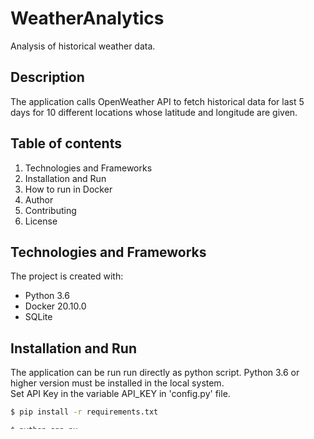 # WeatherAnalytics

Analysis of historical weather data.

## Description

The application calls OpenWeather API to fetch historical data for last 5 days for 10 different locations whose latitude and longitude are given.

## Table of contents

1. Technologies and Frameworks
2. Installation and Run
3. How to run in Docker
4. Author
5. Contributing
6. License

## Technologies and Frameworks

The project is created with:
* Python 3.6
* Docker 20.10.0
* SQLite

## Installation and Run

The application can be run run directly as python script. 
Python 3.6 or higher version must be installed in the local system. \
Set API Key in the variable API_KEY in 'config.py' file.

```bash
$ pip install -r requirements.txt

$ python app.py
```

The application can also be run in docker container.
```
$ docker-compose up
```

## How to run in Docker

1. Clone the project from Github.

git clone <repository-url>  

example :  
```
git clone https://github.com/prajapatib86/WeatherAnalytics.git

```

2. Move to project directory 'WeatherAnalytics'.  \
cd WeatherAnalytics

3. Set API Key in the variable API_KEY in 'config.py' file. \
     API_KEY=""

4. Run below command to build image and run the app in container.
```
$ docker-compose up
```

5. The app will run and store data in SQLite Database 'weather.db' that will get created inside 'SQLiteDB' directory in project directory.

6. Extracts of data from this Database tables will also be generated as csv files inside 'SQLiteDB' directory.

7. Application logs (files with extension .log) will be generated inside 'logs' directory in project directory.

8. For fetching data for a different location\city, update or add Name, Latitude and Longitude of the location in LAT_LONG variable (python dict).

9. For changing to a different unit for Temperature, update value in TEMP_UNIT variable, currently set as 'metric' for getting temperature in Celsius.

10. After done with the changes, to rebuild the image and run the app, use the below command.
```
$ docker-compose up --build
```

## Author 


## Contributing


## License

